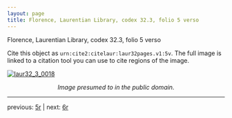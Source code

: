 ```yaml
---
layout: page
title: Florence, Laurentian Library, codex 32.3, folio 5 verso
---
```


Florence, Laurentian Library, codex 32.3, folio 5 verso

Cite this object as `urn:cite2:citelaur:laur32pages.v1:5v`.  The full image is linked to a citation tool you can use to cite regions of the image.

[![laur32_3_0018](http://www.homermultitext.org/iipsrv?IIIF=/project/homer/pyramidal/deepzoom/citelaur/laur32imgs/v1/laur32_3_0018.tif/full/800,/0/default.jpg)](http://www.homermultitext.org/ict2/?urn=urn:cite2:citelaur:laur32imgs.v1:laur32_3_0018) 

<p style="text-align: center; font-style: italic;">Image presumed to in the public domain.</p>

---

previous: [5r](../5r/) | next: [6r](../6r/)